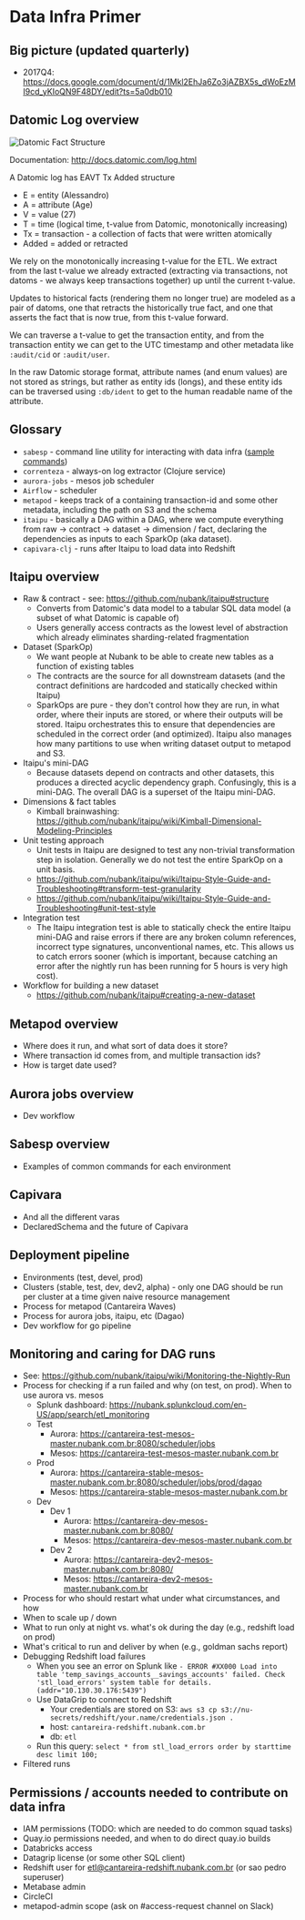 # Data Infra Primer

## Big picture (updated quarterly)
* 2017Q4: https://docs.google.com/document/d/1Mkl2EhJa6Zo3jAZBX5s_dWoEzMI9cd_yKIoQN9F48DY/edit?ts=5a0db010

## Datomic Log overview

![Datomic Fact Structure](http://docs.datomic.com/entities-basics.png)

Documentation: http://docs.datomic.com/log.html

A Datomic log has EAVT Tx Added structure
* E = entity (Alessandro)
* A = attribute (Age)
* V = value (27)
* T = time (logical time, t-value from Datomic, monotonically increasing)
* Tx = transaction - a collection of facts that were written atomically
* Added = added or retracted

We rely on the monotonically increasing t-value for the ETL.  We extract from the last t-value we already extracted (extracting via transactions, not datoms - we always keep transactions together) up until the current t-value.

Updates to historical facts (rendering them no longer true) are modeled as a pair of datoms, one that retracts the historically true fact, and one that asserts the fact that is now true, from this t-value forward.

We can traverse a t-value to get the transaction entity, and from the transaction entity we can get to the UTC timestamp and other metadata like `:audit/cid` or `:audit/user`.

In the raw Datomic storage format, attribute names (and enum values) are not stored as strings, but rather as entity ids (longs), and these entity ids can be traversed using `:db/ident` to get to the human readable name of the attribute.

## Glossary
* `sabesp` - command line utility for interacting with data infra ([sample commands](https://github.com/nubank/itaipu/wiki/Sabesp-CLI-usage-examples))
* `correnteza` - always-on log extractor (Clojure service)
* `aurora-jobs` - mesos job scheduler
* `Airflow` - scheduler
* `metapod` - keeps track of a containing transaction-id and some other metadata, including the path on S3 and the schema
* `itaipu` - basically a DAG within a DAG, where we compute everything from raw -> contract -> dataset -> dimension / fact, declaring the dependencies as inputs to each SparkOp (aka dataset).
* `capivara-clj` - runs after Itaipu to load data into Redshift

## Itaipu overview
  * Raw & contract - see: https://github.com/nubank/itaipu#structure
    * Converts from Datomic's data model to a tabular SQL data model (a subset of what Datomic is capable of)
    * Users generally access contracts as the lowest level of abstraction which already eliminates sharding-related fragmentation
  * Dataset (SparkOp)
    * We want people at Nubank to be able to create new tables as a function of existing tables
    * The contracts are the source for all downstream datasets (and the contract definitions are hardcoded and statically checked within Itaipu)
    * SparkOps are pure - they don't control how they are run, in what order, where their inputs are stored, or where their outputs will be stored.  Itaipu orchestrates this to ensure that dependencies are scheduled in the correct order (and optimized).  Itaipu also manages how many partitions to use when writing dataset output to metapod and S3.
  * Itaipu's mini-DAG
    * Because datasets depend on contracts and other datasets, this produces a directed acyclic dependency graph.  Confusingly, this is a mini-DAG.  The overall DAG is a superset of the Itaipu mini-DAG.
  * Dimensions & fact tables
    * Kimball brainwashing: https://github.com/nubank/itaipu/wiki/Kimball-Dimensional-Modeling-Principles
  * Unit testing approach
    * Unit tests in Itaipu are designed to test any non-trivial transformation step in isolation.  Generally we do not test the entire SparkOp on a unit basis.  
    * https://github.com/nubank/itaipu/wiki/Itaipu-Style-Guide-and-Troubleshooting#transform-test-granularity
    * https://github.com/nubank/itaipu/wiki/Itaipu-Style-Guide-and-Troubleshooting#unit-test-style
  * Integration test
    * The Itaipu integration test is able to statically check the entire Itaipu mini-DAG and raise errors if there are any broken column references, incorrect type signatures, unconventional names, etc.  This allows us to catch errors sooner (which is important, because catching an error after the nightly run has been running for 5 hours is very high cost).
  * Workflow for building a new dataset
    * https://github.com/nubank/itaipu#creating-a-new-dataset

## Metapod overview
  * Where does it run, and what sort of data does it store?
  * Where transaction id comes from, and multiple transaction ids?
  * How is target date used?

## Aurora jobs overview
  * Dev workflow

## Sabesp overview
  * Examples of common commands for each environment

## Capivara
  * And all the different varas
  * DeclaredSchema and the future of Capivara

## Deployment pipeline
  * Environments (test, devel, prod)
  * Clusters (stable, test, dev, dev2, alpha) - only one DAG should be run per cluster at a time given naive resource management
  * Process for metapod (Cantareira Waves)
  * Process for aurora jobs, itaipu, etc (Dagao)
  * Dev workflow for go pipeline

## Monitoring and caring for DAG runs
  * See: https://github.com/nubank/itaipu/wiki/Monitoring-the-Nightly-Run
  * Process for checking if a run failed and why (on test, on prod). When to use aurora vs. mesos
    * Splunk dashboard: https://nubank.splunkcloud.com/en-US/app/search/etl_monitoring
    * Test
      * Aurora: https://cantareira-test-mesos-master.nubank.com.br:8080/scheduler/jobs
      * Mesos: https://cantareira-test-mesos-master.nubank.com.br
    * Prod
      * Aurora: https://cantareira-stable-mesos-master.nubank.com.br:8080/scheduler/jobs/prod/dagao
      * Mesos: https://cantareira-stable-mesos-master.nubank.com.br
    * Dev
      * Dev 1
        * Aurora: https://cantareira-dev-mesos-master.nubank.com.br:8080/
        * Mesos: https://cantareira-dev-mesos-master.nubank.com.br
      * Dev 2
        * Aurora: https://cantareira-dev2-mesos-master.nubank.com.br:8080/
        * Mesos: https://cantareira-dev2-mesos-master.nubank.com.br
  * Process for who should restart what under what circumstances, and how
  * When to scale up / down
  * What to run only at night vs. what's ok during the day (e.g., redshift load on prod)
  * What's critical to run and deliver by when (e.g., goldman sachs report)
  * Debugging Redshift load failures
    * When you see an error on Splunk like `- ERROR #XX000 Load into table 'temp_savings_accounts__savings_accounts' failed. Check 'stl_load_errors' system table for details. (addr="10.130.30.176:5439")`
    * Use DataGrip to connect to Redshift
      * Your credentials are stored on S3: `aws s3 cp s3://nu-secrets/redshift/your.name/credentials.json .`
      * host: `cantareira-redshift.nubank.com.br`
      * db: `etl`
    * Run this query: `select * from stl_load_errors order by starttime desc limit 100;`
  * Filtered runs

## Permissions / accounts needed to contribute on data infra
  * IAM permissions (TODO: which are needed to do common squad tasks)
  * Quay.io permissions needed, and when to do direct quay.io builds
  * Databricks access
  * Datagrip license (or some other SQL client)
  * Redshift user for etl@cantareira-redshift.nubank.com.br (or sao pedro superuser)
  * Metabase admin
  * CircleCI
  * metapod-admin scope (ask on #access-request channel on Slack)
